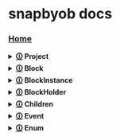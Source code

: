 # snapbyob docs
### [Home](https://github.com/shysolocup/snapbyob/wiki)

<details>

<summary> <b> <a href="https://github.com/shysolocup/snapbyob/wiki/Project">🛈</a> Project </b> </summary>

<br>

> <table> <tr> <td> 
>
> <b> [🛈](https://github.com/shysolocup/snapbyob/wiki/Project.ping()) ping() </b>
>
> </tr> </td> 

> <tr> <td> 
>
> <b> [🛈](https://github.com/shysolocup/snapbyob/wiki/Project.on()) on() </b>
>
> </tr> </td> 

> <tr> <td> 
>
> <b> [🛈](https://github.com/shysolocup/snapbyob/wiki/Project.new()) new() </b>
>
> </tr> </td>

> <tr> <td> 
>
> <b> [🛈](https://github.com/shysolocup/snapbyob/wiki/Project.discretenew()) discretenew() </b>
>
> </tr> </td> 

> </tr> </td> </table>
>
> <table> <tr> <td> 
>
> <b> [🛈](https://github.com/shysolocup/snapbyob/wiki/Project.name) name </b>
>
> </tr> </td> 

> <tr> <td> 
>
> <b> [🛈](https://github.com/shysolocup/snapbyob/wiki/Project.events) events </b>
>
> </tr> </td>

> <tr> <td> 
>
> <b> [🛈](https://github.com/shysolocup/snapbyob/wiki/Project.scripts) scripts </b>
>
> </tr> </td> 

> <tr> <td> 
>
> <b> [🛈](https://github.com/shysolocup/snapbyob/wiki/Project.data) data </b>
>
> </tr> </td> 

> <tr> <td> 
>
> <b> [🛈](https://github.com/shysolocup/snapbyob/wiki/Project.projVer) projVer </b>
>
> </tr> </td> 

> <tr> <td> 
>
> <b> [🛈](https://github.com/shysolocup/snapbyob/wiki/Project.BlockMaker) BlockMaker </b>
>
> </tr> </td> 

> <tr> <td> 
>
> <b> [🛈](https://github.com/shysolocup/snapbyob/wiki/Project.EventHandle) EventHandle </b>
>
> </tr> </td> 

> <tr> <td> 
>
> <b> [🛈](https://github.com/shysolocup/snapbyob/wiki/Project.idcache) idcache </b>
>
> </tr> </td> 

> </tr> </td> </table>
  
<br>

</details>

<details>

<summary> <b> <a href="https://github.com/shysolocup/snapbyob/wiki/Block">🛈</a> Block </b> </summary>

<br>

> <table> <tr> <td> 
>
> <b> [🛈](https://github.com/shysolocup/snapbyob/wiki/Block.placeholder()) placeholder() </b>
>
> </tr> </td> 

> </tr> </td> </table>
>
> <table> <tr> <td> 
>
> <b> [🛈](https://github.com/shysolocup/snapbyob/wiki/Block.project) project </b>
>
> </tr> </td> 

> <tr> <td> 
>
> <b> [🛈](https://github.com/shysolocup/snapbyob/wiki/Block.name) name </b>
>
> </tr> </td>

> <tr> <td> 
>
> <b> [🛈](https://github.com/shysolocup/snapbyob/wiki/Block.category) category </b>
>
> </tr> </td>

> <tr> <td> 
>
> <b> [🛈](https://github.com/shysolocup/snapbyob/wiki/Block.callback) callback </b>
>
> </tr> </td>

> <tr> <td> 
>
> <b> [🛈](https://github.com/shysolocup/snapbyob/wiki/Block.parent) parent </b>
>
> </tr> </td>

> <tr> <td> 
>
> <b> [🛈](https://github.com/shysolocup/snapbyob/wiki/Block.id) id </b>
>
> </tr> </td>

> <tr> <td> 
>
> <b> [🛈](https://github.com/shysolocup/snapbyob/wiki/Block.args) args </b>
>
> </tr> </td> 

> <tr> <td> 
>
> <b> [🛈](https://github.com/shysolocup/snapbyob/wiki/Block.kwargs) kwargs </b>
>
> </tr> </td> 

> </tr> </td> </table>
  
<br>

</details>

<details>

<summary> <b> <a href="https://github.com/shysolocup/snapbyob/wiki/BlockInstance">🛈</a> BlockInstance </b> </summary>

<br>

> <table> <tr> <td> 
>
> <b> [🛈](https://github.com/shysolocup/snapbyob/wiki/BlockInstance.placeholder()) placeholder() </b>
>
> </tr> </td> 

> </tr> </td> </table>
>
> <table> <tr> <td> 
>
> <b> [🛈](https://github.com/shysolocup/snapbyob/wiki/BlockInstance.project) project </b>
>
> </tr> </td> 

> <tr> <td> 
>
> <b> [🛈](https://github.com/shysolocup/snapbyob/wiki/BlockInstance.name) name </b>
>
> </tr> </td>

> <tr> <td> 
>
> <b> [🛈](https://github.com/shysolocup/snapbyob/wiki/BlockInstance.category) category </b>
>
> </tr> </td>

> <tr> <td> 
>
> <b> [🛈](https://github.com/shysolocup/snapbyob/wiki/BlockInstance.callback) callback </b>
>
> </tr> </td>

> <tr> <td> 
>
> <b> [🛈](https://github.com/shysolocup/snapbyob/wiki/BlockInstance.parent) parent </b>
>
> </tr> </td>

> <tr> <td> 
>
> <b> [🛈](https://github.com/shysolocup/snapbyob/wiki/BlockInstance.id) id </b>
>
> </tr> </td>

> <tr> <td> 
>
> <b> [🛈](https://github.com/shysolocup/snapbyob/wiki/BlockInstance.blockId) blockId </b>
>
> </tr> </td>

> <tr> <td> 
>
> <b> [🛈](https://github.com/shysolocup/snapbyob/wiki/BlockInstance.args) args </b>
>
> </tr> </td> 

> <tr> <td> 
>
> <b> [🛈](https://github.com/shysolocup/snapbyob/wiki/BlockInstance.kwargs) kwargs </b>
>
> </tr> </td> 

> </tr> </td> </table>
  
<br>

</details>

<details>

<summary> <b> <a href="https://github.com/shysolocup/snapbyob/wiki/BlockHolder">🛈</a> BlockHolder </b> </summary>

<br>

> <table> <tr> <td> 
>
> <b> [🛈](https://github.com/shysolocup/snapbyob/wiki/BlockHolder.insert()) insert() </b>
>
> </tr> </td> 

> </tr> </td> </table>
>
> <table> <tr> <td> 
>
> <b> [🛈](https://github.com/shysolocup/snapbyob/wiki/BlockInstance.children) children </b>
>
> </tr> </td> 

> </tr> </td> </table>
  
<br>

</details>

<details>

<summary> <b> <a href="https://github.com/shysolocup/snapbyob/wiki/Children">🛈</a> Children </b> </summary>

<br>

> <table> <tr> <td> 
>
> <b> [🛈](https://github.com/shysolocup/snapbyob/wiki/Children.getByName()) getByName() </b>
>
> </tr> </td> 

> <tr> <td> 
>
> <b> [🛈](https://github.com/shysolocup/snapbyob/wiki/Children.getById()) getById() </b>
>
> </tr> </td> 

> <tr> <td> 
>
> <b> [🛈](https://github.com/shysolocup/snapbyob/wiki/Children.set()) set() </b>
>
> </tr> </td> 

> <tr> <td> 
>
> <b> [🛈](https://github.com/shysolocup/snapbyob/wiki/Children.new()) new() </b>
>
> </tr> </td> 

> </tr> </td> </table>
>
> <table> <tr> <td> 
>
> <b> [🛈](https://github.com/shysolocup/snapbyob/wiki/Children.list) list </b>
>
> </tr> </td> 

> <tr> <td> 
>
> <b> [🛈](https://github.com/shysolocup/snapbyob/wiki/Children.first) first </b>
>
> </tr> </td> 

> <tr> <td> 
>
> <b> [🛈](https://github.com/shysolocup/snapbyob/wiki/Children.last) last </b>
>
> </tr> </td> 

> </tr> </td> </table>
  
<br>

</details>

<details>

<summary> <b> <a href="https://github.com/shysolocup/snapbyob/wiki/Event">🛈</a> Event </b> </summary>

<br>

> <table> <tr> <td> 
>
> <b> [🛈](https://github.com/shysolocup/snapbyob/wiki/Event.Listen()) Listen() </b>
>
> </tr> </td> 

> <tr> <td> 
>
> <b> [🛈](https://github.com/shysolocup/snapbyob/wiki/Event.Fire()) Fire() </b>
>
> </tr> </td> 

> <tr> <td> 
>
> <b> [🛈](https://github.com/shysolocup/snapbyob/wiki/Event.FireSync()) FireSync() </b>
>
> </tr> </td>

> </tr> </td> </table>
>
> <table> <tr> <td> 
>
> <b> [🛈](https://github.com/shysolocup/snapbyob/wiki/Event.name) name </b>
>
> </tr> </td> 

> <tr> <td> 
>
> <b> [🛈](https://github.com/shysolocup/snapbyob/wiki/Event.category) category </b>
>
> </tr> </td> 

> <tr> <td> 
>
> <b> [🛈](https://github.com/shysolocup/snapbyob/wiki/Event.parent) parent </b>
>
> </tr> </td> 

> <tr> <td> 
>
> <b> [🛈](https://github.com/shysolocup/snapbyob/wiki/Event.id) id </b>
>
> </tr> </td> 

> <tr> <td> 
>
> <b> [🛈](https://github.com/shysolocup/snapbyob/wiki/Event.listeners) listeners </b>
>
> </tr> </td> 

> <tr> <td> 
>
> <b> [🛈](https://github.com/shysolocup/snapbyob/wiki/Event.project) project </b>
>
> </tr> </td> 

> <tr> <td> 
>
> <b> [🛈](https://github.com/shysolocup/snapbyob/wiki/Event.args) args </b>
>
> </tr> </td> 

> <tr> <td> 
>
> <b> [🛈](https://github.com/shysolocup/snapbyob/wiki/Event.kwargs) kwargs </b>
>
> </tr> </td> 

> </tr> </td> </table>
  
<br>

</details>

<details>

<summary> <b> <a href="https://github.com/shysolocup/snapbyob/wiki/Enum">🛈</a> Enum </b> </summary>

<br>

> <table> <tr> <td> 
>
> <b> [🛈](https://github.com/shysolocup/snapbyob/wiki/Enum.placeholder()) placeholder() </b>
>
> </tr> </td> 

> </tr> </td> </table>
>
> <table> <tr> <td> 
>
> <b> [🛈](https://github.com/shysolocup/snapbyob/wiki/Enum.keycode) keycode </b>
>
> </tr> </td> 

> <tr> <td> 
>
> <b> [🛈](https://github.com/shysolocup/snapbyob/wiki/Enum.mouseInteraction) mouseInteraction </b>
>
> </tr> </td> 

> </tr> </td> </table>
  
<br>

</details>

<br>